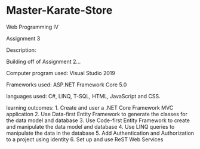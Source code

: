 # Master-Karate-Store

Web Programming IV

Assignment 3

Description:

Building off of Assignment 2...

Computer program used: Visual Studio 2019

Frameworks used: ASP.NET Framework Core 5.0

languages used: C#, LINQ, T-SQL, HTML, JavaScript and CSS.

learning outcomes: 
    1. Create and user a .NET Core Framework MVC application
    2. Use Data-first Entity Framework to generate the classes for the data model and database
    3. Use Code-first Entity Framework to create and manipulate the data model and database
    4. Use LINQ queries to manipulate the data in the database
    5. Add Authentication and Authorization to a project using identity
    6. Set up and use ReST Web Services

